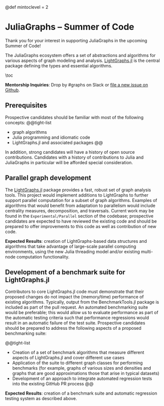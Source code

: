 @def mintoclevel = 2

# JuliaGraphs – Summer of Code

Thank you for your interest in supporting JuliaGraphs in the upcoming Summer of Code!

The JuliaGraphs ecosystem offers a set of abstractions and algorithms for various aspects of graph modeling and analysis.
[LightGraphs.jl](https://github.com/JuliaGraphs/LightGraphs.jl) is the central package defining the types and essential
algorithms.

\toc

**Mentorship Inquiries**: Drop by #graphs on Slack or [file a new issue on Github](https://github.com/JuliaGraphs/LightGraphs.jl/issues/new).

## Prerequisites
Prospective candidates should be familiar with most of the following concepts:
@@tight-list
- graph algorithms
- Julia programming and idiomatic code
- LightGraphs.jl and associated packages
@@

In addition, strong candidates will have a history of open source contributions. Candidates with a history of contributions to Julia and JuliaGraphs in particular will be afforded special consideration.

## Parallel graph development

The [LightGraphs.jl](https://github.com/JuliaGraphs/LightGraphs.jl) package provides a fast, robust set of graph analysis tools. This project would implement additions to LightGraphs to further support parallel computation for a subset of graph algorithms. Examples of algorithms that would benefit from adaptation to parallelism would include centrality measures, decomposition, and traversals. Current work may be found in the `Experimental/Parallel` section of the codebase; prospective candidates are expected to have reviewed the existing code and should be prepared to offer improvements to this code as well as contribution of new code.

**Expected Results**: creation of LightGraphs-based data structures and algorithms that take advantage of large-scale parallel computing environments, using the new Julia threading model and/or existing multi-node computation functionality.


## Development of a benchmark suite for LightGraphs.jl

Contributors to core LightGraphs.jl code must demonstrate that their proposed changes do not impact the (memory/time) performance of existing algorithms. Typically, output from the BenchmarkTools.jl package is included as part of the pull request. An automated benchmarking suite would be preferable; this would allow us to evaluate performance as part of the automatic testing criteria such that performance regressions would result in an automatic failure of the test suite. Prospective candidates should be prepared to address the following aspects of a proposed benchmarking suite:

@@tight-list
* Creation of a set of benchmark algorithms that measure different aspects of LightGraphs.jl and cover different use cases
* Application of the suite to different graph classes for performing benchmarks (for example, graphs of various sizes and densities and graphs that are good approximations those that arise in typical datasets)
* Development of an approach to integrate automated regression tests into the existing GitHub PR process
@@

**Expected Results**: creation of a benchmark suite and automatic regression testing system as described above.

